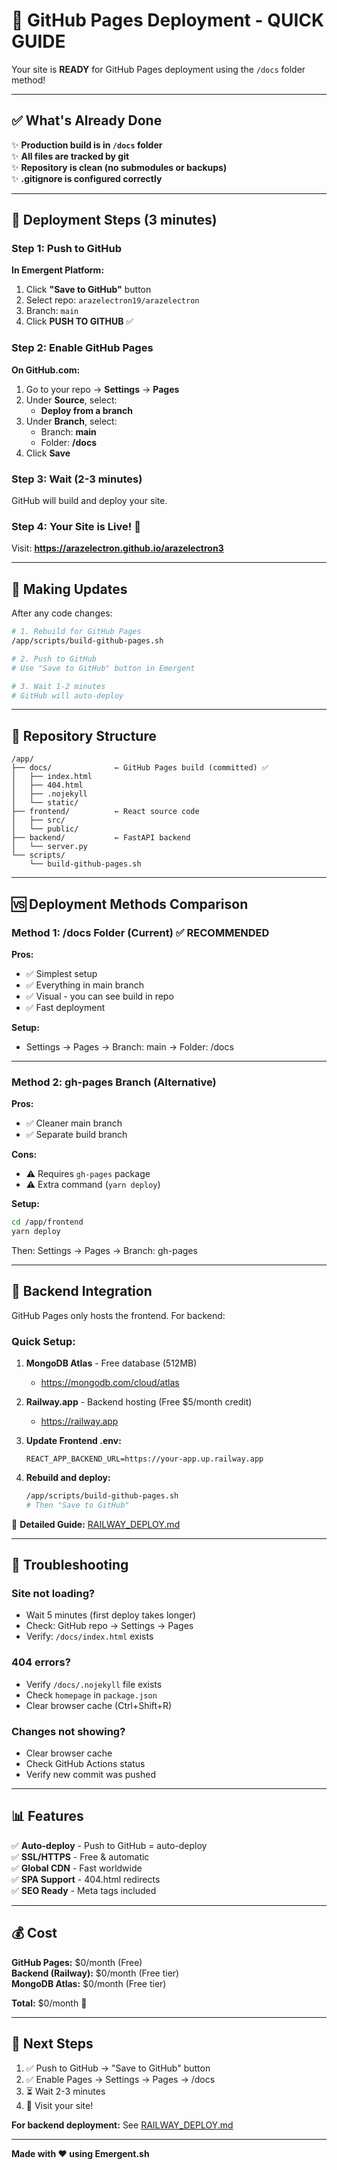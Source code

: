 # 🚀 GitHub Pages Deployment - QUICK GUIDE

Your site is **READY** for GitHub Pages deployment using the `/docs` folder method!

---

## ✅ What's Already Done

✨ **Production build is in `/docs` folder**  
✨ **All files are tracked by git**  
✨ **Repository is clean (no submodules or backups)**  
✨ **.gitignore is configured correctly**  

---

## 🎯 Deployment Steps (3 minutes)

### Step 1: Push to GitHub

**In Emergent Platform:**
1. Click **"Save to GitHub"** button
2. Select repo: `arazelectron19/arazelectron`
3. Branch: `main`
4. Click **PUSH TO GITHUB** ✅

### Step 2: Enable GitHub Pages

**On GitHub.com:**
1. Go to your repo → **Settings** → **Pages**
2. Under **Source**, select:
   - **Deploy from a branch**
3. Under **Branch**, select:
   - Branch: **main**
   - Folder: **/docs**
4. Click **Save**

### Step 3: Wait (2-3 minutes)

GitHub will build and deploy your site.

### Step 4: Your Site is Live! 🎉

Visit: **https://arazelectron.github.io/arazelectron3**

---

## 🔄 Making Updates

After any code changes:

```bash
# 1. Rebuild for GitHub Pages
/app/scripts/build-github-pages.sh

# 2. Push to GitHub
# Use "Save to GitHub" button in Emergent

# 3. Wait 1-2 minutes
# GitHub will auto-deploy
```

---

## 📂 Repository Structure

```
/app/
├── docs/              ← GitHub Pages build (committed) ✅
│   ├── index.html
│   ├── 404.html
│   ├── .nojekyll
│   └── static/
├── frontend/          ← React source code
│   ├── src/
│   └── public/
├── backend/           ← FastAPI backend
│   └── server.py
└── scripts/
    └── build-github-pages.sh
```

---

## 🆚 Deployment Methods Comparison

### Method 1: /docs Folder (Current) ✅ RECOMMENDED

**Pros:**
- ✅ Simplest setup
- ✅ Everything in main branch
- ✅ Visual - you can see build in repo
- ✅ Fast deployment

**Setup:**
- Settings → Pages → Branch: main → Folder: /docs

---

### Method 2: gh-pages Branch (Alternative)

**Pros:**
- ✅ Cleaner main branch
- ✅ Separate build branch

**Cons:**
- ⚠️ Requires `gh-pages` package
- ⚠️ Extra command (`yarn deploy`)

**Setup:**
```bash
cd /app/frontend
yarn deploy
```
Then: Settings → Pages → Branch: gh-pages

---

## 🔧 Backend Integration

GitHub Pages only hosts the frontend. For backend:

### Quick Setup:

1. **MongoDB Atlas** - Free database (512MB)
   - https://mongodb.com/cloud/atlas

2. **Railway.app** - Backend hosting (Free $5/month credit)
   - https://railway.app

3. **Update Frontend .env:**
   ```env
   REACT_APP_BACKEND_URL=https://your-app.up.railway.app
   ```

4. **Rebuild and deploy:**
   ```bash
   /app/scripts/build-github-pages.sh
   # Then "Save to GitHub"
   ```

📖 **Detailed Guide:** [RAILWAY_DEPLOY.md](RAILWAY_DEPLOY.md)

---

## 🐛 Troubleshooting

### Site not loading?
- Wait 5 minutes (first deploy takes longer)
- Check: GitHub repo → Settings → Pages
- Verify: `/docs/index.html` exists

### 404 errors?
- Verify `/docs/.nojekyll` file exists
- Check `homepage` in `package.json`
- Clear browser cache (Ctrl+Shift+R)

### Changes not showing?
- Clear browser cache
- Check GitHub Actions status
- Verify new commit was pushed

---

## 📊 Features

✅ **Auto-deploy** - Push to GitHub = auto-deploy  
✅ **SSL/HTTPS** - Free & automatic  
✅ **Global CDN** - Fast worldwide  
✅ **SPA Support** - 404.html redirects  
✅ **SEO Ready** - Meta tags included  

---

## 💰 Cost

**GitHub Pages:** $0/month (Free)  
**Backend (Railway):** $0/month (Free tier)  
**MongoDB Atlas:** $0/month (Free tier)

**Total:** $0/month 🎉

---

## 🎯 Next Steps

1. ✅ Push to GitHub → "Save to GitHub" button
2. ✅ Enable Pages → Settings → Pages → /docs
3. ⏳ Wait 2-3 minutes
4. 🎉 Visit your site!

**For backend deployment:** See [RAILWAY_DEPLOY.md](RAILWAY_DEPLOY.md)

---

**Made with ❤️ using Emergent.sh**
